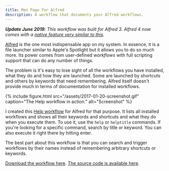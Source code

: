 ```yaml
---
title: Man Page for Alfred
description: A workflow that documents your Alfred workflows.
---
```


***Update June 2019**: This workflow was built for Alfred 3. Alfred 4 now comes with a [native feature very similar to this](https://www.alfredapp.com/whats-new/).*

[Alfred](https://alfredapp.com) is the one most indispensable app on my system. In essence, it is a file launcher similar to Apple's Spotlight but it allows you to do so much more. Its power comes from user-defined *workflows* with full scripting support that can do any number of things.

The problem is it's easy to lose sight of all the workflows you have installed, what they do and how they are launched. Some are launched by shortcuts and others by keywords that need remembering. Alfred itself doesn't provide much in terms of documentation for installed workflows.

{% include figure.html src="/assets/2017-01-20-screenshot.gif" caption="The Help workflow in action." alt="Screenshot" %}

I created this [Help workflow][github] for Alfred for that purpose. It lists all installed workflows and shows all their keywords and shortcuts and what they do when you execute them. To use it, use the `help` or `helptitle` commands. If you're looking for a specific command, search by title or keyword. You can also execute it right there by hitting enter.

The best part about this workflow is that you can search and trigger workflows by their names instead of remembering arbitrary shortcuts or keywords.

[Download the workflow here](https://github.com/arthurhammer/alfred-workflows/blob/master/help/Help.alfredworkflow?raw=true). [The source code is available here][github].

[github]: https://github.com/arthurhammer/alfred-workflows/tree/master/help
